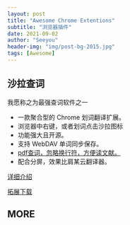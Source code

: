 ```yaml
---
layout: post
title: "Awesome Chrome Extentions"
subtitle: "浏览器插件"
date: 2021-09-02
author: "Seeyou"
header-img: "img/post-bg-2015.jpg"
tags: [Awesome]
---
```

## 沙拉查词

我愿称之为最强查词软件之一

- 一款聚合型的 Chrome 划词翻译扩展。
- 浏览器中右键，或者划词点击沙拉图标
- 功能强大且开源。
- 支持 WebDAV 单词同步保存。
- [pdf查词，忽略换行符，方便读文献。](https://github.com/crimx/ext-saladict/issues/1217)
- 配合分屏，效果比肩某云翻译器。

[详细介绍](https://tingtalk.me/saladict/)

[拓展下载](https://chrome.google.com/webstore/detail/%E6%B2%99%E6%8B%89%E6%9F%A5%E8%AF%8D-%E8%81%9A%E5%90%88%E8%AF%8D%E5%85%B8%E5%88%92%E8%AF%8D%E7%BF%BB%E8%AF%91/cdonnmffkdaoajfknoeeecmchibpmkmg?hl=zh-CN)

## MORE

